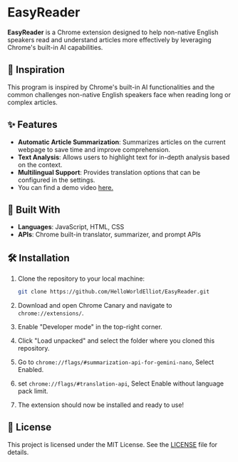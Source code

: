 
# EasyReader  

**EasyReader** is a Chrome extension designed to help non-native English speakers read and understand articles more effectively by leveraging Chrome's built-in AI capabilities.  

## 🚀 Inspiration  
This program is inspired by Chrome's built-in AI functionalities and the common challenges non-native English speakers face when reading long or complex articles.  

## ✨ Features  
- **Automatic Article Summarization**: Summarizes articles on the current webpage to save time and improve comprehension.  
- **Text Analysis**: Allows users to highlight text for in-depth analysis based on the context.  
- **Multilingual Support**: Provides translation options that can be configured in the settings.
- You can find a demo video [here.](https://youtu.be/P4a6oee3mqU?si=KICYZf0FGOwxMl6a)

## 📂 Built With  
- **Languages**: JavaScript, HTML, CSS  
- **APIs**: Chrome built-in translator, summarizer, and prompt APIs  

## 🛠️ Installation  

1. Clone the repository to your local machine:  
   ```bash
   git clone https://github.com/HelloWorldElliot/EasyReader.git
   ```  

2. Download and open Chrome Canary and navigate to `chrome://extensions/`.  

3. Enable "Developer mode" in the top-right corner.  

4. Click "Load unpacked" and select the folder where you cloned this repository.
5. Go to `chrome://flags/#summarization-api-for-gemini-nano`, Select Enabled.
6. set `chrome://flags/#translation-api`, Select Enable without language pack limit.

7. The extension should now be installed and ready to use!  

## 📄 License  
This project is licensed under the MIT License. See the [LICENSE](LICENSE) file for details.  
